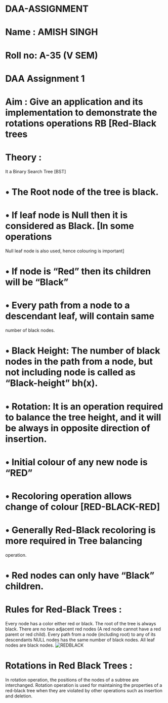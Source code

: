 # DAA-ASSIGNMENT


# Name : AMISH SINGH

# Roll no: A-35 (V SEM)

# DAA Assignment 1

# Aim : Give an application and its implementation to demonstrate the rotations operations RB [Red-Black trees

# Theory :

It a Binary Search Tree [BST]
# • The Root node of the tree is black.
# • If leaf node is Null then it is considered as Black. [In some operations
Null leaf node is also used, hence colouring is important]
# • If node is “Red” then its children will be “Black”
# • Every path from a node to a descendant leaf, will contain same
number of black nodes.
# • Black Height: The number of black nodes in the path from a node, but not including node is called as “Black-height” bh(x).
# • Rotation: It is an operation required to balance the tree height, and it will be always in opposite direction of insertion.
# • Initial colour of any new node is “RED”
# • Recoloring operation allows change of colour [RED-BLACK-RED]
# • Generally Red-Black recoloring is more required in Tree balancing
operation.
# • Red nodes can only have “Black” children.


# Rules for Red-Black Trees :
Every node has a color either red or black.
The root of the tree is always black.
There are no two adjacent red nodes (A red node cannot have a red parent or red child).
Every path from a node (including root) to any of its descendants NULL nodes has the same number of black nodes.
All leaf nodes are black nodes.
![REDBLACK](https://user-images.githubusercontent.com/112940949/203837420-9a164ce7-ab15-4ac2-b7ab-bb673260b2b1.jpg)



# Rotations in Red Black Trees :
In rotation operation, the positions of the nodes of a subtree are interchanged. Rotation operation is used for maintaining the properties of a red-black tree when they are violated by other operations such as insertion and deletion.

